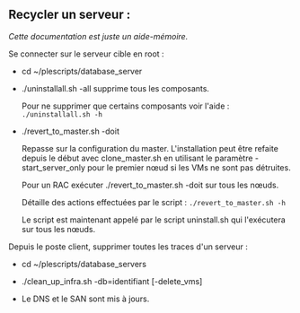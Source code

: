 Recycler un serveur :
---------------------

_Cette documentation est juste un aide-mémoire._

Se connecter sur le serveur cible en root :

- cd ~/plescripts/database_server

- ./uninstallall.sh -all	supprime tous les composants.

	Pour ne supprimer que certains composants voir l'aide : `./uninstallall.sh -h`

- ./revert_to_master.sh -doit

	Repasse sur la configuration du master.
	L'installation peut être refaite depuis le début avec clone_master.sh en utilisant
	le paramètre -start_server_only pour le premier nœud si les VMs ne sont pas détruites.

	Pour un RAC exécuter ./revert_to_master.sh -doit sur tous les nœuds.

	Détaille des actions effectuées par le script : `./revert_to_master.sh -h`

	Le script est maintenant appelé par le script uninstall.sh qui l'exécutera sur
	tous les nœuds.

Depuis le poste client, supprimer toutes les traces d'un serveur :
- cd ~/plescripts/database_servers

- ./clean_up_infra.sh -db=identifiant [-delete_vms]

- Le DNS et le SAN sont mis à jours.
